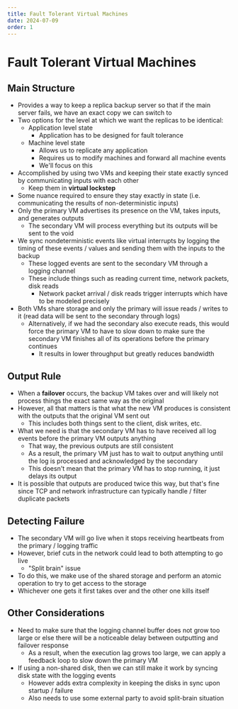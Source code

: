 ```yaml
---
title: Fault Tolerant Virtual Machines
date: 2024-07-09
order: 1
---
```


# Fault Tolerant Virtual Machines

## Main Structure

- Provides a way to keep a replica backup server so that if the main server fails, we have an exact copy we can switch to
- Two options for the level at which we want the replicas to be identical:
  - Application level state
    - Application has to be designed for fault tolerance
  - Machine level state
    - Allows us to replicate any application
    - Requires us to modify machines and forward all machine events
    - We'll focus on this
- Accomplished by using two VMs and keeping their state exactly synced by communicating inputs with each other
  - Keep them in **virtual lockstep**
- Some nuance required to ensure they stay exactly in state (i.e. communicating the results of non-deterministic inputs)
- Only the primary VM advertises its presence on the VM, takes inputs, and generates outputs
  - The secondary VM will process everything but its outputs will be sent to the void
- We sync nondeterministic events like virtual interrupts by logging the timing of these events / values and sending them with the inputs to the backup
  - These logged events are sent to the secondary VM through a logging channel
  - These include things such as reading current time, network packets, disk reads
    - Network packet arrival / disk reads trigger interrupts which have to be modeled precisely
- Both VMs share storage and only the primary will issue reads / writes to it (read data will be sent to the secondary through logs)
  - Alternatively, if we had the secondary also execute reads, this would force the primary VM to have to slow down to make sure the secondary VM finishes all of its operations before the primary continues
    - It results in lower throughput but greatly reduces bandwidth

## Output Rule

- When a **failover** occurs, the backup VM takes over and will likely not process things the exact same way as the original
- However, all that matters is that what the new VM produces is consistent with the outputs that the original VM sent out
  - This includes both things sent to the client, disk writes, etc.
- What we need is that the secondary VM has to have received all log events before the primary VM outputs anything
  - That way, the previous outputs are still consistent
  - As a result, the primary VM just has to wait to output anything until the log is processed and acknowledged by the secondary
  - This doesn't mean that the primary VM has to stop running, it just delays its output
- It is possible that outputs are produced twice this way, but that's fine since TCP and network infrastructure can typically handle / filter duplicate packets

## Detecting Failure

- The secondary VM will go live when it stops receiving heartbeats from the primary / logging traffic
- However, brief cuts in the network could lead to both attempting to go live
  - "Split brain" issue
- To do this, we make use of the shared storage and perform an atomic operation to try to get access to the storage
- Whichever one gets it first takes over and the other one kills itself

## Other Considerations

- Need to make sure that the logging channel buffer does not grow too large or else there will be a noticeable delay between outputting and failover response
  - As a result, when the execution lag grows too large, we can apply a feedback loop to slow down the primary VM
- If using a non-shared disk, then we can still make it work by syncing disk state with the logging events
  - However adds extra complexity in keeping the disks in sync upon startup / failure
  - Also needs to use some external party to avoid split-brain situation
